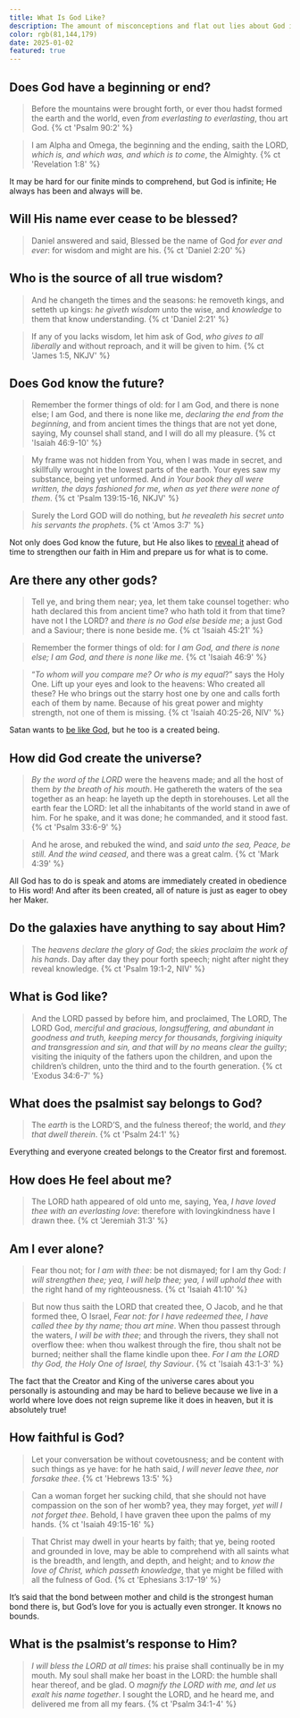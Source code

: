 ```yaml
---
title: What Is God Like?
description: The amount of misconceptions and flat out lies about God is astounding. What is the truth about His character?
color: rgb(81,144,179)
date: 2025-01-02
featured: true
---
```


## Does God have a beginning or end?

> Before the mountains were brought forth, or ever thou hadst formed the earth and the world, even *from everlasting to everlasting*, thou art God.
{% ct 'Psalm 90:2' %}

> I am Alpha and Omega, the beginning and the ending, saith the LORD, *which is, and which was, and which is to come*, the Almighty.
{% ct 'Revelation 1:8' %}

It may be hard for our finite minds to comprehend, but God is infinite; He always has been and always will be.

## Will His name ever cease to be blessed?

> Daniel answered and said, Blessed be the name of God *for ever and ever*: for wisdom and might are his.
{% ct 'Daniel 2:20' %}

## Who is the source of all true wisdom?

> And he changeth the times and the seasons: he removeth kings, and setteth up kings: *he giveth wisdom* unto the wise, and *knowledge* to them that know understanding.
{% ct 'Daniel 2:21' %}

> If any of you lacks wisdom, let him ask of God, *who gives to all liberally* and without reproach, and it will be given to him.
{% ct 'James 1:5, NKJV' %}

## Does God know the future?

> Remember the former things of old: for I am God, and there is none else; I am God, and there is none like me, *declaring the end from the beginning*, and from ancient times the things that are not yet done, saying, My counsel shall stand, and I will do all my pleasure.
{% ct 'Isaiah 46:9-10' %}

> My frame was not hidden from You, when I was made in secret, and skillfully wrought in the lowest parts of the earth. Your eyes saw my substance, being yet unformed. And *in Your book they all were written, the days fashioned for me, when as yet there were none of them*.
{% ct 'Psalm 139:15-16, NKJV' %}

> Surely the Lord GOD will do nothing, but *he revealeth his secret unto his servants the prophets*.
{% ct 'Amos 3:7' %}

Not only does God know the future, but He also likes to [reveal it](/posts/prophecy/europe.md) ahead of time to strengthen our faith in Him and prepare us for what is to come.

## Are there any other gods?

> Tell ye, and bring them near; yea, let them take counsel together: who hath declared this from ancient time? who hath told it from that time? have not I the LORD? and *there is no God else beside me*; a just God and a Saviour; there is none beside me.
{% ct 'Isaiah 45:21' %}

> Remember the former things of old: for *I am God, and there is none else; I am God, and there is none like me*.
{% ct 'Isaiah 46:9' %}

> “*To whom will you compare me? Or who is my equal*?” says the Holy One. Lift up your eyes and look to the heavens: Who created all these? He who brings out the starry host one by one and calls forth each of them by name. Because of his great power and mighty strength, not one of them is missing.
{% ct 'Isaiah 40:25-26, NIV' %}

Satan wants to [be like God](/posts/gospel/evil.md), but he too is a created being.

## How did God create the universe?

> *By the word of the LORD* were the heavens made; and all the host of them *by the breath of his mouth*. He gathereth the waters of the sea together as an heap: he layeth up the depth in storehouses. Let all the earth fear the LORD: let all the inhabitants of the world stand in awe of him. For he spake, and it was done; he commanded, and it stood fast.
{% ct 'Psalm 33:6-9' %}

> And he arose, and rebuked the wind, and *said unto the sea, Peace, be still. And the wind ceased*, and there was a great calm.
{% ct 'Mark 4:39' %}

All God has to do is speak and atoms are immediately created in obedience to His word! And after its been created, all of nature is just as eager to obey her Maker.

## Do the galaxies have anything to say about Him?

> The *heavens declare the glory of God*; the *skies proclaim the work of his hands*. Day after day they pour forth speech; night after night they reveal knowledge.
{% ct 'Psalm 19:1-2, NIV' %}

## What is God like?

> And the LORD passed by before him, and proclaimed, The LORD, The LORD God, *merciful and gracious, longsuffering, and abundant in goodness and truth, keeping mercy for thousands, forgiving iniquity and transgression and sin, and that will by no means clear the guilty*; visiting the iniquity of the fathers upon the children, and upon the children’s children, unto the third and to the fourth generation.
{% ct 'Exodus 34:6-7' %}

## What does the psalmist say belongs to God?

> The *earth* is the LORD’S, and the fulness thereof; the world, and *they that dwell therein*.
{% ct 'Psalm 24:1' %}

Everything and everyone created belongs to the Creator first and foremost.

## How does He feel about me?

> The LORD hath appeared of old unto me, saying, Yea, *I have loved thee with an everlasting love*: therefore with lovingkindness have I drawn thee.
{% ct 'Jeremiah 31:3' %}

## Am I ever alone?

> Fear thou not; for *I am with thee*: be not dismayed; for I am thy God: *I will strengthen thee; yea, I will help thee; yea, I will uphold thee* with the right hand of my righteousness.
{% ct 'Isaiah 41:10' %}

> But now thus saith the LORD that created thee, O Jacob, and he that formed thee, O Israel, *Fear not: for I have redeemed thee, I have called thee by thy name; thou art mine*. When thou passest through the waters, *I will be with thee*; and through the rivers, they shall not overflow thee: when thou walkest through the fire, thou shalt not be burned; neither shall the flame kindle upon thee. *For I am the LORD thy God, the Holy One of Israel, thy Saviour*.
{% ct 'Isaiah 43:1-3' %}

The fact that the Creator and King of the universe cares about you personally is astounding and may be hard to believe because we live in a world where love does not reign supreme like it does in heaven, but it is absolutely true!

## How faithful is God?

> Let your conversation be without covetousness; and be content with such things as ye have: for he hath said, *I will never leave thee, nor forsake thee*.
{% ct 'Hebrews 13:5' %}

> Can a woman forget her sucking child, that she should not have compassion on the son of her womb? yea, they may forget, *yet will I not forget thee*. Behold, I have graven thee upon the palms of my hands.
{% ct 'Isaiah 49:15-16' %}

> That Christ may dwell in your hearts by faith; that ye, being rooted and grounded in love, may be able to comprehend with all saints what is the breadth, and length, and depth, and height; and to *know the love of Christ, which passeth knowledge*, that ye might be filled with all the fulness of God.
{% ct 'Ephesians 3:17-19' %}

It’s said that the bond between mother and child is the strongest human bond there is, but God’s love for you is actually even stronger. It knows no bounds.

## What is the psalmist’s response to Him?

> *I will bless the LORD at all times*: his praise shall continually be in my mouth. My soul shall make her boast in the LORD: the humble shall hear thereof, and be glad. O *magnify the LORD with me, and let us exalt his name together*. I sought the LORD, and he heard me, and delivered me from all my fears.
{% ct 'Psalm 34:1-4' %}